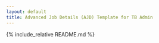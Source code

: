 ```yaml
---
layout: default
title: Advanced Job Details (AJD) Template for TB Admin
---
```


{% include_relative README.md %}